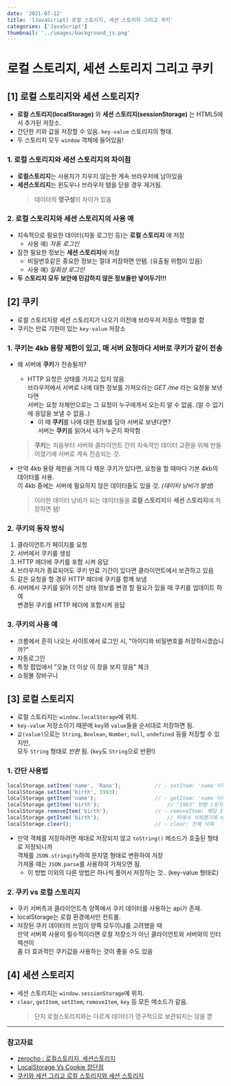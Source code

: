 ```yaml
---
date: '2021-07-12'
title: '[JavaScript] 로컬 스토리지, 세션 스토리지 그리고 쿠키'
categories: ['JavaScript']
thumbnail: '../images/background_js.png'
---
```


# 로컬 스토리지, 세션 스토리지 그리고 쿠키

## **[1]** 로컬 스토리지와 세션 스토리지?

-   **로컬 스토리지(localStorage)** 와 **세션 스토리지(sessionStorage)** 는 HTML5에서 추가된 저장소.
-   간단한 키와 값을 저장할 수 있음. `key-value` 스토리지의 형태.
-   두 스토리지 모두 `window` 객체에 들어있음!

### **1.** 로컬 스토리지와 세션 스토리지의 차이점

-   **로컬스토리지**는 사용자가 지우지 않는한 계속 브라우저에 남아있음
-   **세션스토리지**는 윈도우나 브라우저 탬을 닫을 경우 제거됨.
    > 데이터의 **영구성**의 차이가 있음

### **2.** 로컬 스토리지와 세션 스토리지의 사용 예

-   지속적으로 필요한 데이터(자동 로그인 등)는 **로컬 스토리지** 에 저장
    -   사용 예) _자동 로그인_
-   잠깐 필요한 정보는 **세션 스토리지**에 저장
    -   비밀번호같은 중요한 정보는 절대 저장하면 안됌. (유출될 위험이 있음)
    -   사용 예) _일회성 로그인_
-   **두 스토리지 모두 보안에 민감하지 않은 정보들만 넣어두기!!!**

## **[2]** 쿠키

-   로컬 스토리지랑 세션 스토리지가 나오기 이전에 브라우저 저장소 역할을 함
-   쿠키는 만료 기한이 있는 `key-value` 저장소

### **1.** 쿠키는 4kb 용량 제한이 있고, 매 서버 요청마다 서버로 쿠키가 같이 전송

-   왜 서버에 **쿠키**가 전송될까?

    -   HTTP 요청은 상태를 가지고 있지 않음  
         브라우저에서 서버로 나에 대한 정보를 가져오라는 _GET /me_ 라는 요청을 보낸다면  
         서버는 요청 자체만으로는 그 요청이 누구에게서 오는지 알 수 없음. (알 수 없기에 응답을 보낼 수 없음..)
        -   이 때 **쿠키**를 나에 대한 정보를 담아 서버로 보낸다면?  
             서버는 **쿠키**를 읽어서 내가 누군지 파악함

    > **쿠키**는 처음부터 서버와 클라이언트 간의 지속적인 데이터 교환을 위해 만들어졌기에 서버로 계속 전송되는 것.

-   만약 4kb 용량 제한을 거의 다 채운 쿠키가 있다면, 요청을 할 때마다 기본 4kb의 데이터를 사용.  
    이 4kb 중에는 서버에 필요하지 않은 데이터들도 있을 것. _(데이터 낭비가 발생)_

    > 이러한 데이터 낭비가 되는 데이터들을 **로컬 스토리지**와 **세션 스토리지**에 저장하면 됌!

### **2.** 쿠키의 동작 방식

1. 클라이언트가 페이지를 요청
2. 서버에서 쿠키를 생성
3. HTTP 헤더에 쿠키를 포함 시켜 응답
4. 브라우저가 종료되어도 쿠키 만료 기간이 있다면 클라이언트에서 보관하고 있음
5. 같은 요청을 할 경우 HTTP 헤더에 쿠키를 함께 보냄
6. 서버에서 쿠키를 읽어 이전 상태 정보를 변경 할 필요가 있을 때 쿠키를 업데이트 하여  
   변경된 쿠키를 HTTP 헤더에 포함시켜 응답

### **3.** 쿠키의 사용 예

-   크롬에서 흔히 나오는 사이트에서 로그인 시, "아이디와 비밀번호를 저장하시겠습니까?"
-   자동로그인
-   특정 팝업에서 "오늘 더 이상 이 창을 보지 않음" 체크
-   쇼핑몰 장바구니

## **[3]** 로컬 스토리지

-   로컬 스토리지는 `window.localStorage`에 위치.
-   `key-value` 저장소이기 때문에 `key`와 `value`들을 순서대로 저장하면 됨.
-   `값(value)`으로는 `String`, `Boolean`, `Number`, `null`, `undefined` 등을 저장할 수 있지만,  
    모두 `String` 형태로 _반환_ 됨. (`key`도 `String`으로 반환!)

### **1.** 간단 사용법

```js
localStorage.setItem('name', 'Rano');           // - setItem: 'name'이라는 key에 'Rano'라는 value를 저장
localStorage.setItem('birth', 1993);
localStorage.getItem('name');                   // - getItem: 'name'이라는 이름을 가진 key의 value를 가져옴
localStorage.getItem('birth');                      // "1993" 반환 (문자열 형태로 반환함)
localStorage.removeItem('birth');               // - removeItem: 해당 Item 제거 (birth라는 key를 제거 (key-value 모두))
localStorage.getItem('birth');                      // 위에서 삭제했기에 null
localStorage.clear();                           // - clear: 전체 삭제
```

-   만약 객체를 저장하려면 제대로 저장되지 않고 `toString()` 메소드가 호출된 형태로 저장되니까  
    객체를 `JSON.stringify`하여 문자열 형태로 변환하여 저장  
    가져올 때는 `JSON.parse`를 사용하여 가져오면 됨.
    -   이 방법 이외의 다른 방법은 하나씩 풀어서 저장하는 것.. (key-value 형태로)

### **2.** 쿠키 vs 로컬 스토리지

-   쿠키 서버측과 클라이언트측 양쪽에서 쿠키 데이터를 사용하는 api가 존재.
-   localStorage는 로컬 환경에서만 컨트롤.
-   저장된 쿠키 데이터의 쓰임이 양쪽 모두이냐를 고려했을 때  
     만약 서버쪽 사용이 필수적이라면 로컬 저장소가 아닌 클라이언트와 서버와의 인터렉션이  
     좀 더 효과적인 쿠키값을 사용하는 것이 좋을 수도 있음

## **[4]** 세션 스토리지

-   세션 스토리지는 `window.sessionStorage`에 위치.
-   `clear`, `getItem`, `setItem`, `removeItem`, `key` 등 모든 메소드가 같음.
    > 단지 로컬스토리지와는 다르게 데이터가 영구적으로 보관되지는 않을 뿐

---

### 참고자료

-   [zerocho : 로컬스토리지, 세션스토리지](https://www.zerocho.com/category/HTML&DOM/post/5918515b1ed39f00182d3048)
-   [LocalStorage Vs Cookie 장단점](https://webisfree.com/2015-12-28/localstorage-vs-cookie-장단점)
-   [쿠키와 세션 그리고 로컬 스토리지와 세션 스토리지](https://racoonlotty.tistory.com/entry/쿠키와-세션-그리고-로컬-스토리지와-세션-스토리지)
